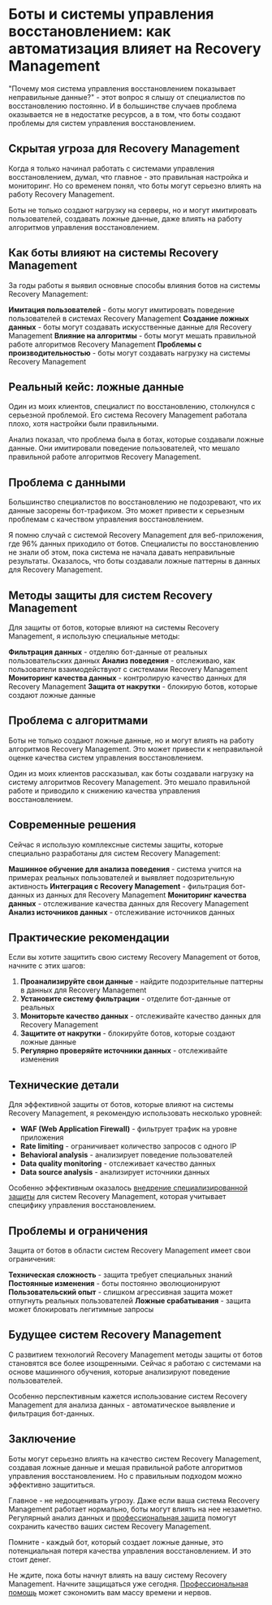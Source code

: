 ﻿# Боты и системы управления восстановлением: как автоматизация влияет на Recovery Management

"Почему моя система управления восстановлением показывает неправильные данные?" - этот вопрос я слышу от специалистов по восстановлению постоянно. И в большинстве случаев проблема оказывается не в недостатке ресурсов, а в том, что боты создают проблемы для систем управления восстановлением.

## Скрытая угроза для Recovery Management

Когда я только начинал работать с системами управления восстановлением, думал, что главное - это правильная настройка и мониторинг. Но со временем понял, что боты могут серьезно влиять на работу Recovery Management.

Боты не только создают нагрузку на серверы, но и могут имитировать пользователей, создавать ложные данные, даже влиять на работу алгоритмов управления восстановлением.

## Как боты влияют на системы Recovery Management

За годы работы я выявил основные способы влияния ботов на системы Recovery Management:

**Имитация пользователей** - боты могут имитировать поведение пользователей в системах Recovery Management
**Создание ложных данных** - боты могут создавать искусственные данные для Recovery Management
**Влияние на алгоритмы** - боты могут мешать правильной работе алгоритмов Recovery Management
**Проблемы с производительностью** - боты могут создавать нагрузку на системы Recovery Management

## Реальный кейс: ложные данные

Один из моих клиентов, специалист по восстановлению, столкнулся с серьезной проблемой. Его система Recovery Management работала плохо, хотя настройки были правильными.

Анализ показал, что проблема была в ботах, которые создавали ложные данные. Они имитировали поведение пользователей, что мешало правильной работе алгоритмов Recovery Management.

## Проблема с данными

Большинство специалистов по восстановлению не подозревают, что их данные засорены бот-трафиком. Это может привести к серьезным проблемам с качеством управления восстановлением.

Я помню случай с системой Recovery Management для веб-приложения, где 96% данных приходило от ботов. Специалисты по восстановлению не знали об этом, пока система не начала давать неправильные результаты. Оказалось, что боты создавали ложные паттерны в данных для Recovery Management.

## Методы защиты для систем Recovery Management

Для защиты от ботов, которые влияют на системы Recovery Management, я использую специальные методы:

**Фильтрация данных** - отделяю бот-данные от реальных пользовательских данных
**Анализ поведения** - отслеживаю, как пользователи взаимодействуют с системами Recovery Management
**Мониторинг качества данных** - контролирую качество данных для Recovery Management
**Защита от накрутки** - блокирую ботов, которые создают ложные данные

## Проблема с алгоритмами

Боты не только создают ложные данные, но и могут влиять на работу алгоритмов Recovery Management. Это может привести к неправильной оценке качества систем управления восстановлением.

Один из моих клиентов рассказывал, как боты создавали нагрузку на систему алгоритмов Recovery Management. Это мешало правильной работе и приводило к снижению качества управления восстановлением.

## Современные решения

Сейчас я использую комплексные системы защиты, которые специально разработаны для систем Recovery Management:

**Машинное обучение для анализа поведения** - система учится на примерах реальных пользователей и выявляет подозрительную активность
**Интеграция с Recovery Management** - фильтрация бот-данных из данных для Recovery Management
**Мониторинг качества данных** - отслеживание качества данных для Recovery Management
**Анализ источников данных** - отслеживание источников данных

## Практические рекомендации

Если вы хотите защитить свою систему Recovery Management от ботов, начните с этих шагов:

1. **Проанализируйте свои данные** - найдите подозрительные паттерны в данных для Recovery Management
2. **Установите систему фильтрации** - отделите бот-данные от реальных
3. **Мониторьте качество данных** - отслеживайте качество данных для Recovery Management
4. **Защитите от накрутки** - блокируйте ботов, которые создают ложные данные
5. **Регулярно проверяйте источники данных** - отслеживайте изменения

## Технические детали

Для эффективной защиты от ботов, которые влияют на системы Recovery Management, я рекомендую использовать несколько уровней:

- **WAF (Web Application Firewall)** - фильтрует трафик на уровне приложения
- **Rate limiting** - ограничивает количество запросов с одного IP
- **Behavioral analysis** - анализирует поведение пользователей
- **Data quality monitoring** - отслеживает качество данных
- **Data source analysis** - анализирует источники данных

Особенно эффективным оказалось [внедрение специализированной защиты](https://progaem.com/ustanovka-antibota-usluga-po-zashhite-ot-botov-vashih-sajtov-na-razlichnyh-cms-sistemah.html) для систем Recovery Management, которая учитывает специфику управления восстановлением.

## Проблемы и ограничения

Защита от ботов в области систем Recovery Management имеет свои ограничения:

**Техническая сложность** - защита требует специальных знаний
**Постоянные изменения** - боты постоянно эволюционируют
**Пользовательский опыт** - слишком агрессивная защита может отпугнуть реальных пользователей
**Ложные срабатывания** - защита может блокировать легитимные запросы

## Будущее систем Recovery Management

С развитием технологий Recovery Management методы защиты от ботов становятся все более изощренными. Сейчас я работаю с системами на основе машинного обучения, которые анализируют поведение пользователей.

Особенно перспективным кажется использование систем Recovery Management для анализа данных - автоматическое выявление и фильтрация бот-данных.

## Заключение

Боты могут серьезно влиять на качество систем Recovery Management, создавая ложные данные и мешая правильной работе алгоритмов управления восстановлением. Но с правильным подходом можно эффективно защититься.

Главное - не недооценивать угрозу. Даже если ваша система Recovery Management работает нормально, боты могут влиять на нее незаметно. Регулярный анализ данных и [профессиональная защита](https://progaem.com/ustanovka-antibota-usluga-po-zashhite-ot-botov-vashih-sajtov-na-razlichnyh-cms-sistemah.html) помогут сохранить качество ваших систем Recovery Management.

Помните - каждый бот, который создает ложные данные, это потенциальная потеря качества управления восстановлением. И это стоит денег.

Не ждите, пока боты начнут влиять на вашу систему Recovery Management. Начните защищаться уже сегодня. [Профессиональная помощь](https://progaem.com/ustanovka-antibota-usluga-po-zashhite-ot-botov-vashih-sajtov-na-razlichnyh-cms-sistemah.html) может сэкономить вам массу времени и нервов.
